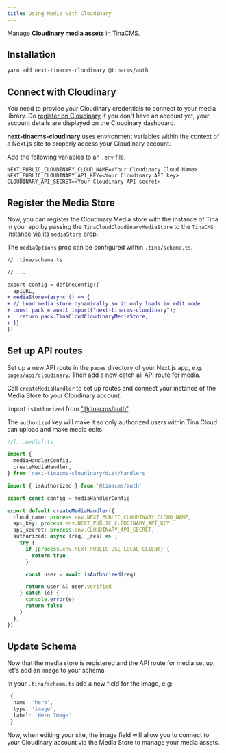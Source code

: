```yaml
---
title: Using Media with Cloudinary
---
```


Manage **Cloudinary media assets** in TinaCMS.

## Installation

```bash
yarn add next-tinacms-cloudinary @tinacms/auth
```

## Connect with Cloudinary

You need to provide your Cloudinary credentials to connect to your media library. Do [register on Cloudinary](https://cloudinary.com/users/register/free) if you don't have an account yet, your account details are displayed on the Cloudinary dashboard.

**next-tinacms-cloudinary** uses environment variables within the context of a Next.js site to properly access your Cloudinary account.

Add the following variables to an `.env` file.

```
NEXT_PUBLIC_CLOUDINARY_CLOUD_NAME=<Your Cloudinary Cloud Name>
NEXT_PUBLIC_CLOUDINARY_API_KEY=<Your Cloudinary API key>
CLOUDINARY_API_SECRET=<Your Cloudinary API secret>
```

## Register the Media Store

Now, you can register the Cloudinary Media store with the instance of Tina in your app by passing the `TinaCloudCloudinaryMediaStore` to the `TinaCMS` instance via its `mediaStore` prop.

The `mediaOptions` prop can be configured within `.tina/schema.ts`.

```diff
// .tina/schema.ts

// ...

export config = defineConfig({
  apiURL,
+ mediaStore={async () => {
+ // Load media store dynamically so it only loads in edit mode
+ const pack = await import("next-tinacms-cloudinary");
+   return pack.TinaCloudCloudinaryMediaStore;
+ }}
})
```

## Set up API routes

Set up a new API route in the `pages` directory of your Next.js app, e.g. `pages/api/cloudinary`.
Then add a new catch all API route for media.

Call `createMediaHandler` to set up routes and connect your instance of the Media Store to your Cloudinary account.

Import `isAuthorized` from ["@tinacms/auth"](https://github.com/tinacms/tinacms/tree/main/packages/%40tinacms/auth).

The `authorized` key will make it so only authorized users within Tina Cloud can upload and make media edits.

```ts
//[...media].ts

import {
  mediaHandlerConfig,
  createMediaHandler,
} from 'next-tinacms-cloudinary/dist/handlers'

import { isAuthorized } from '@tinacms/auth'

export const config = mediaHandlerConfig

export default createMediaHandler({
  cloud_name: process.env.NEXT_PUBLIC_CLOUDINARY_CLOUD_NAME,
  api_key: process.env.NEXT_PUBLIC_CLOUDINARY_API_KEY,
  api_secret: process.env.CLOUDINARY_API_SECRET,
  authorized: async (req, _res) => {
    try {
      if (process.env.NEXT_PUBLIC_USE_LOCAL_CLIENT) {
        return true
      }

      const user = await isAuthorized(req)

      return user && user.verified
    } catch (e) {
      console.error(e)
      return false
    }
  },
})
```

## Update Schema

Now that the media store is registered and the API route for media set up, let's add an image to your schema.

In your `.tina/schema.ts` add a new field for the image, e.g:

```ts
 {
  name: 'hero',
  type: 'image',
  label: 'Hero Image',
 }
```

Now, when editing your site, the image field will allow you to connect to your Cloudinary account via the Media Store to manage your media assets.

